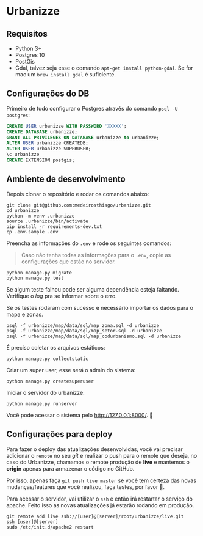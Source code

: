 # Urbanizze

## Requisitos
* Python 3+
* Postgres 10
* PostGis
* Gdal, talvez seja esse o comando `apt-get install python-gdal`. Se for mac um `brew install gdal` é suficiente.

## Configurações do DB
Primeiro de tudo configurar o Postgres através do comando `psql -U postgres`:

```sql
CREATE USER urbanizze WITH PASSWORD 'XXXXX';
CREATE DATABASE urbanizze;
GRANT ALL PRIVILEGES ON DATABASE urbanizze to urbanizze;
ALTER USER urbanizze CREATEDB;
ALTER USER urbanizze SUPERUSER;
\c urbanizze
CREATE EXTENSION postgis;
```

## Ambiente de desenvolvimento
Depois clonar o repositório e rodar os comandos abaixo:

```console
git clone git@github.com:medeirosthiago/urbanizze.git
cd urbanizze
python -m venv .urbanizze
source .urbanizze/bin/activate
pip install -r requirements-dev.txt
cp .env-sample .env
```

Preencha as informações do `.env` e rode os seguintes comandos:
> Caso não tenha todas as informações para o `.env`, copie as configurações que estão no servidor.
```console
python manage.py migrate
python manage.py test
```
Se algum teste falhou pode ser alguma dependência esteja faltando.
Verifique o *log* pra se informar sobre o erro.

Se os testes rodaram com sucesso é necessário importar os dados para o mapa e zonas.
```console
psql -f urbanizze/map/data/sql/map_zona.sql -d urbanizze
psql -f urbanizze/map/data/sql/map_setor.sql -d urbanizze
psql -f urbanizze/map/data/sql/map_codurbanismo.sql -d urbanizze
```

É preciso coletar os arquivos estáticos:
```console
python manage.py collectstatic
```

Criar um super user, esse será o admin do sistema:
```console
python manage.py createsuperuser
```

Iniciar o servidor do urbanizze:
```console
python manage.py runserver
```

Você pode acessar o sistema pelo http://127.0.0.1:8000/. :tada:

## Configurações para deploy
Para fazer o deploy das atualizações desenvolvidas, você vai precisar adicionar o `remote`
no seu *git* e realizar o push para o remote que deseja, no caso do Urbanizze, chamamos o remote
produção de **live** e mantemos o **origin** apenas para armazenar o código no GitHub.

Por isso, apenas faça `git push live master` se você tem certeza das novas mudanças/features que você realizou,
faça testes, por favor :pray:.

Para acessar o servidor, vai utilizar o `ssh` e então irá restartar o serviço do apache.
Feito isso as novas atualizações já estarão rodando em produção.

```console
git remote add live ssh://[user]@[server]/root/urbanizze/live.git
ssh [user]@[server]
sudo /etc/init.d/apache2 restart
```
